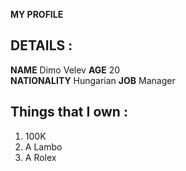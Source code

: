 **MY PROFILE**
## DETAILS :
**NAME** Dimo Velev 
**AGE** 20  
**NATIONALITY** Hungarian 
**JOB** Manager

## Things that I own : 

1. 100K 
2. A Lambo
3. A Rolex

